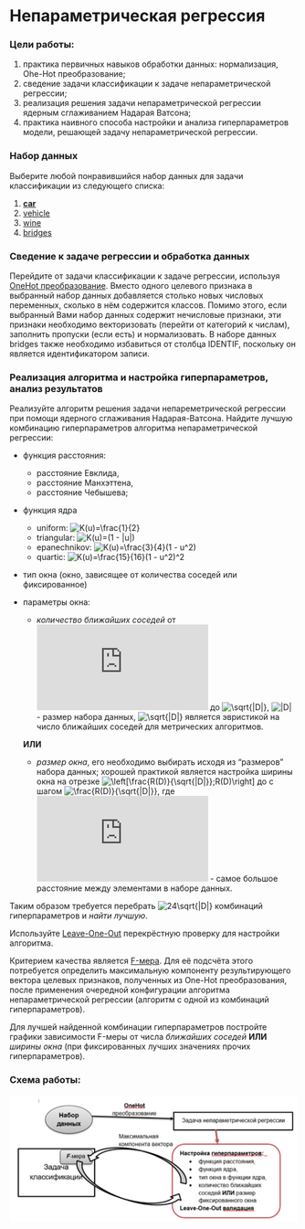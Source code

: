 # Непараметрическая регрессия
### Цели работы:
1. практика первичных навыков обработки данных: нормализация, Ohe-Hot преобразование;
2. сведение задачи классификации к задаче непараметрической регрессии;
3. реализация решения задачи непараметрической регрессии ядерным сглаживанием Надарая Ватсона;
4. практика наивного способа настройки и анализа гиперпараметров модели, решающей задачу непараметрической регрессии.
### Набор данных
Выберите любой понравившийся набор данных для задачи классификации из следующего списка:
1. [**car**](https://www.openml.org/d/40975)
2. [vehicle](https://www.openml.org/d/54)
3. [wine](https://www.openml.org/d/187)
4. [bridges](https://www.openml.org/d/327)
### Сведение к задаче регрессии и обработка данных
Перейдите от задачи классификации к задаче регрессии, используя [OneHot преобразование](https://ru.wikipedia.org/wiki/%D0%A3%D0%BD%D0%B8%D1%82%D0%B0%D1%80%D0%BD%D1%8B%D0%B9_%D0%BA%D0%BE%D0%B4). Вместо одного целевого признака в выбранный набор данных добавляется столько новых числовых переменных, сколько в нём содержится классов. Помимо этого, если выбранный Вами набор данных содержит нечисловые признаки, эти признаки необходимо векторизовать (перейти от категорий к числам), заполнить пропуски (если есть) и нормализовать. В наборе данных bridges также необходимо избавиться от столбца IDENTIF, поскольку он является идентификатором записи.
### Реализация алгоритма и настройка гиперпараметров, анализ результатов
Реализуйте алгоритм решения задачи непареметрической регрессии при помощи ядерного сглаживания Надарая-Ватсона.
Найдите лучшую комбинацию гиперпараметров алгоритма непараметрической регрессии:
* функция расстояния:
    * расстояние Евклида,
    * расстояние Манхэттена, 
    * расстояние Чебышева; 
* функция ядра
    * uniform: ![K(u)=\frac{1}{2}](https://latex.codecogs.com/svg.latex?K(u)=\frac{1}{2})
    * triangular: ![K(u)=(1 - |u|)](https://latex.codecogs.com/svg.latex?K(u)=(1%20-%20|u|))
    * epanechnikov: ![K(u)=\frac{3}{4}(1 - u^2)](https://latex.codecogs.com/svg.latex?K(u)=\frac{3}{4}(1%20-%20u^2))
    * quartic: ![K(u)=\frac{15}{16}(1 - u^2)^2](https://latex.codecogs.com/svg.latex?K(u)=\frac{15}{16}(1%20-%20u^2)^2)
* тип окна (окно, зависящее от количества соседей или фиксированное)
* параметры окна:
    * *количество ближайших соседей* от ![1](https://latex.codecogs.com/svg.latex?1) до ![\sqrt{|D|}](https://latex.codecogs.com/svg.latex?\sqrt{|D|}), ![|D|](https://latex.codecogs.com/svg.latex?|D|) - размер набора данных, ![\sqrt{|D|}](https://latex.codecogs.com/svg.latex?\sqrt{|D|}) является эвристикой на число ближайших соседей для метрических алгоритмов.
    
    **ИЛИ**
    
    * *размер окна*, его необходимо выбирать исходя из “размеров” набора данных; хорошей практикой является настройка ширины окна на отрезке ![\left[\frac{R(D)}{\sqrt{|D|}};R(D)\right]](https://latex.codecogs.com/svg.latex?\left[\frac{R(D)}{\sqrt{|D|}};R(D)\right]) до  с шагом ![\frac{R(D)}{\sqrt{|D|}}](https://latex.codecogs.com/svg.latex?\frac{R(D)}{\sqrt{|D|}}), где ![R(D](https://latex.codecogs.com/svg.latex?R(D)) - самое большое расстояние  между элементами в наборе данных.

Таким образом требуется перебрать ![24\sqrt{|D|}](https://latex.codecogs.com/svg.latex?24\sqrt{|D|}) комбинаций гиперпараметров и *найти лучшую*.

Используйте [Leave-One-Out](https://neerc.ifmo.ru/wiki/index.php?title=%D0%9C%D0%B5%D1%82%D1%80%D0%B8%D1%87%D0%B5%D1%81%D0%BA%D0%B8%D0%B9_%D0%BA%D0%BB%D0%B0%D1%81%D1%81%D0%B8%D1%84%D0%B8%D0%BA%D0%B0%D1%82%D0%BE%D1%80_%D0%B8_%D0%BC%D0%B5%D1%82%D0%BE%D0%B4_%D0%B1%D0%BB%D0%B8%D0%B6%D0%B0%D0%B9%D1%88%D0%B8%D1%85_%D1%81%D0%BE%D1%81%D0%B5%D0%B4%D0%B5%D0%B9#.D0.9C.D0.B5.D1.82.D0.BE.D0.B4_.D0.BF.D0.B0.D1.80.D0.B7.D0.B5.D0.BD.D0.BE.D0.B2.D1.81.D0.BA.D0.BE.D0.B3.D0.BE_.D0.BE.D0.BA.D0.BD.D0.B0) перекрёстную проверку для настройки алгоритма.

Критерием качества является [F-мера](http://bazhenov.me/blog/2012/07/21/classification-performance-evaluation.html). Для её подсчёта этого потребуется определить максимальную компоненту результирующего вектора целевых признаков, полученных из One-Hot преобразования, после применения очередной конфигурации алгоритма непараметрической регрессии (алгоритм с одной из комбинаций гиперпараметров).

Для лучшей найденной комбинации гиперпараметров постройте графики зависимости F-меры от числа *ближайших соседей* **ИЛИ** *ширины окна* (при фиксированных лучших значениях прочих гиперпараметров). 
### Схема работы:
![](/knn/resources/scheme.png)
